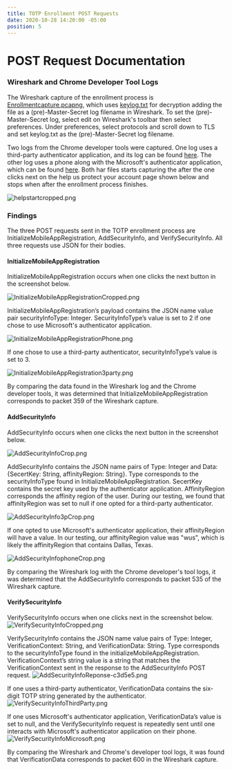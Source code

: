 ```yaml
---
title: TOTP Enrollment POST Requests
date: 2020-10-28 14:20:00 -05:00
position: 5
---
```


# POST Request Documentation

### Wireshark and Chrome Developer Tool Logs

The Wireshark capture of the enrollment process is [Enrollmentcapture.pcapng](/uploads/Enrollmentcapture.pcapng), which uses [keylog.txt](/uploads/keylog.txt) for decryption adding the file as a (pre)-Master-Secret log filename in Wireshark. To set the (pre)-Master-Secret log, select edit on Wireshark's toolbar then select preferences. Under preferences, select protocols and scroll down to TLS and set keylog.txt as the (pre)-Master-Secret log filename.

Two logs from the Chrome developer tools were captured. One log uses a third-party authenticator application, and its log can be found [here](/uploads/3rdPartyEnrollment.har). The other log uses a phone along with the Microsoft's authenticator application, which can be found [here](/uploads/MicrosoftauthenticatorEnrollment.har). Both har files starts capturing the after the one clicks next on the help us protect your account page shown below and stops when after the enrollment process finishes.

![helpstartcropped.png](/uploads/helpstartcropped.png)

### Findings

The three POST requests sent in the TOTP enrollment process are InitializeMobileAppRegistration, AddSecurityInfo, and VerifySecurityInfo. All three requests use JSON for their bodies.

#### InitializeMobileAppRegistration

InitializeMobileAppRegistration occurs when one clicks the next button in the screenshot below.

![InitializeMobileAppRegistrationCropped.png](/uploads/InitializeMobileAppRegistrationCropped.png)

InitializeMobileAppRegistration’s payload contains the JSON name value pair securityInfoType: Integer. SecurityInfoType’s value is set to 2 if one chose to use Microsoft's authenticator application.

![InitializeMobileAppRegistrationPhone.png](/uploads/InitializeMobileAppRegistrationPhone.png)

If one chose to use a third-party authenticator, securityInfoType’s value is set to 3.

![InitializeMobileAppRegistration3party.png](/uploads/InitializeMobileAppRegistration3party.png)

By comparing the data found in the Wireshark log and the Chrome developer tools, it was determined that InitializeMobileAppRegistration corresponds to packet 359 of the Wireshark capture.

#### AddSecurityInfo

AddSecurityInfo occurs when one clicks the next button in the screenshot below.

![AddSecurityInfoCrop.png](/uploads/AddSecurityInfoCrop.png)

AddSecurityInfo contains the JSON name pairs of Type: Integer and Data: {SecertKey: String, affinityRegion: String}. Type corresponds to the securityInfoType found in InitializeMobileAppRegistration. SecertKey contains the secret key used by the authenticator application. AffinityRegion corresponds the affinity region of the user. During our testing, we found that affinityRegion was set to null if one opted for a third-party authenticator.

![AddSecurityInfo3pCrop.png](/uploads/AddSecurityInfo3pCrop.png)

If one opted to use Microsoft's authenticator application, their affinityRegion will have a value. In our testing, our affinityRegion value was "wus", which is likely the affinityRegion that contains Dallas, Texas.

![AddSecurityInfophoneCrop.png](/uploads/AddSecurityInfophoneCrop.png)

By comparing the Wireshark log with the Chrome developer's tool logs, it was determined that the AddSecurityInfo corresponds to packet 535 of the Wireshark capture.

#### VerifySecurityInfo

VerifySecurityInfo occurs when one clicks next in the screenshot below.
![VerifySecurityInfoCropped.png](/uploads/VerifySecurityInfoCropped.png)

VerifySecurityInfo contains the JSON name value pairs of Type: Integer, VerificationContext: String, and VerificationData: String. Type corresponds to the securityInfoType found in the initializeMobileAppRegistration.  VerificationContext’s string value is a string that matches the VerificationContext sent in the response to the AddSecurityInfo POST request.
![AddSecurityInfoReponse-c3d5e5.png](/uploads/AddSecurityInfoReponse-c3d5e5.png)

If one uses a third-party authenticator, VerificationData contains the six-digit TOTP string generated by the authenticator.
![VerifySecurityInfoThirdParty.png](/uploads/VerifySecurityInfoThirdParty.png)

If one uses Microsoft's authenticator application, VerificationData’s value is set to null, and the VerifySecurityInfo request is repeatedly sent until one interacts with Microsoft's authenticator application on their phone.
![VerifySecurityInfoMicrosoft.png](/uploads/VerifySecurityInfoMicrosoft.png)

By comparing the Wireshark and Chrome's developer tool logs, it was found that  VerificationData corresponds to packet 600 in the Wireshark capture.
